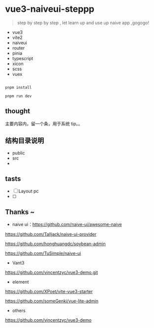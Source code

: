 <!--
 * @Author: your name
 * @Date: 2022-04-19 05:30:43
 * @LastEditTime: 2022-04-22 05:55:12
 * @LastEditors: Please set LastEditors
 * @Description: 打开koroFileHeader查看配置 进行设置: https://github.com/OBKoro1/koro1FileHeader/wiki/%E9%85%8D%E7%BD%AE
 * @FilePath: /naive-ui-steppp/README.md
-->

# vue3-naiveui-steppp

> step by step by step , let learn up and use up naive app ,gogogo!

-   vue3
-   vite2
-   naiveui
-   router
-   pinia
-   typescript
-   xicon
-   scss
-   vuex

```

pnpm install

pnpm run dev

```

## thought

主要内容内，留一个条，用于系统 tip。。

## 结构目录说明

-   public
-   src
-

## tasts

-   [ ] Layout pc
-   [ ]

## Thanks ~

-   naive ui：https://github.com/naive-ui/awesome-naive

https://github.com/Talljack/naive-ui-provider

https://github.com/honghuangdc/soybean-admin

https://github.com/TuSimple/naive-ui

-   Vant3

https://github.com/vincentzyc/vue3-demo.git

-   element

https://github.com/XPoet/vite-vue3-starter

https://github.com/someGenki/vue-lite-admin

-   others

https://github.com/vincentzyc/vue3-demo
